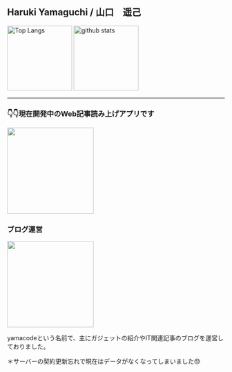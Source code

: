 <h2>Haruki Yamaguchi / 山口　遥己</h2>

<p align="left"> 
  <img alt="Top Langs" height="150px" src="https://github-readme-stats.vercel.app/api/top-langs/?username=8maguchi8ruki&layout=compact&show_icons=true&theme=onedark" />
  <img alt="github stats" height="150px" src="https://github-readme-stats.vercel.app/api?username=8maguchi8ruki&theme=onedark&show_icons=ture" />
</p>

<hr> 

<h3>👇👇現在開発中のWeb記事読み上げアプリです</h3>

<div>
 <a href="https://www.feed-listener.com"">
  <img src="https://www.feed-listener.com/static/img/title.png" style="width:200px;　border:2px solid #ccc;">
 </a>
</div>

                                                                                                          
<h3>ブログ運営</h3>
                                                                                                           


                                                                                                          
<div>
 <a href="#">
  <img src="https://www.feed-listener.com/static/img/yamacode.png" style="width:200px;">
 </a>
</div>
                                                                                                           
<p>yamacodeという名前で、主にガジェットの紹介やIT関連記事のブログを運営しておりました。</p>                                                                                 <p>＊サーバーの契約更新忘れで現在はデータがなくなってしまいました😓</p>                                                                                                           

<!-- 
[![trophy](https://github-profile-trophy.vercel.app/?username=8maguchi8ruki&theme=onedark&column=7
)](https://github.com/ryo-ma/github-profile-trophy) -->





